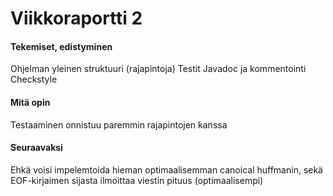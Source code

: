 # Viikkoraportti 2

#### Tekemiset, edistyminen

Ohjelman yleinen struktuuri (rajapintoja)
Testit
Javadoc ja kommentointi
Checkstyle

#### Mitä opin

Testaaminen onnistuu paremmin rajapintojen kanssa

#### Seuraavaksi

Ehkä voisi impelemtoida hieman optimaalisemman canoical huffmanin, sekä EOF-kirjaimen sijasta ilmoittaa viestin pituus (optimaalisempi)
